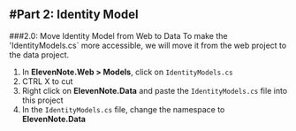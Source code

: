 #Part 2: Identity Model
---
###2.0: Move Identity Model from Web to Data
To make the 'IdentityModels.cs` more accessible, we will move it from the web project to the data project. 
1. In **ElevenNote.Web > Models**, click on `IdentityModels.cs`
2. CTRL X to cut
3. Right click on **ElevenNote.Data** and paste the `IdentityModels.cs` file into this project
4. In the `IdentityModels.cs` file, change the namespace to **ElevenNote.Data**